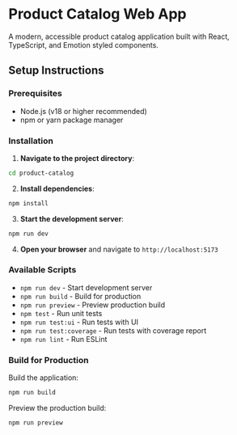 # Product Catalog Web App

A modern, accessible product catalog application built with React, TypeScript, and Emotion styled components.

## Setup Instructions

### Prerequisites

- Node.js (v18 or higher recommended)
- npm or yarn package manager

### Installation

1. **Navigate to the project directory**:
```bash
cd product-catalog
```

2. **Install dependencies**:
```bash
npm install
```

3. **Start the development server**:
```bash
npm run dev
```

4. **Open your browser** and navigate to `http://localhost:5173`

### Available Scripts

- `npm run dev` - Start development server
- `npm run build` - Build for production
- `npm run preview` - Preview production build
- `npm test` - Run unit tests
- `npm run test:ui` - Run tests with UI
- `npm run test:coverage` - Run tests with coverage report
- `npm run lint` - Run ESLint

### Build for Production

Build the application:
```bash
npm run build
```

Preview the production build:
```bash
npm run preview
```
